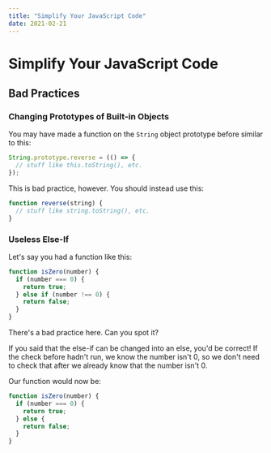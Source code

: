 ```yaml
---
title: "Simplify Your JavaScript Code"
date: 2021-02-21
---
```

# Simplify Your JavaScript Code
## Bad Practices
### Changing Prototypes of Built-in Objects
You may have made a function on the `String` object prototype before similar to this:
```javascript
String.prototype.reverse = (() => {
  // stuff like this.toString(), etc.
});
```
This is bad practice, however. You should instead use this:
```javascript
function reverse(string) {
  // stuff like string.toString(), etc.
}
```
### Useless Else-If
Let's say you had a function like this:
```javascript
function isZero(number) {
  if (number === 0) {
    return true;
  } else if (number !== 0) {
    return false;
  }
}
```
There's a bad practice here. Can you spot it?

If you said that the else-if can be changed into an else, you'd be correct! If the check before hadn't run, we know the number isn't 0, so we don't need to check that after we already know that the number isn't 0.

Our function would now be:
```javascript
function isZero(number) {
  if (number === 0) {
    return true;
  } else {
    return false;
  }
}
```
